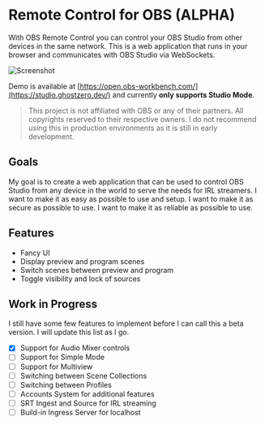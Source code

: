 # Remote Control for OBS (ALPHA)

With OBS Remote Control you can control your OBS Studio from other devices in the same network. This is a web
application that runs in your browser and communicates with OBS Studio via WebSockets.

![Screenshot](docs/screenshots/chrome_tejCpT9xIB.gif)

Demo is available at [https://open.obs-workbench.com/](https://studio.ghostzero.dev/) and currently **only
supports Studio Mode**.

> This project is not affiliated with OBS or any of their partners. All copyrights reserved to their respective owners.
> I do not recommend using this in production environments as it is still in early development.

## Goals

My goal is to create a web application that can be used to control OBS Studio from any device in the world to serve the
needs for IRL streamers. I want to make it as easy as possible to use and setup. I want to make it as secure as possible
to use. I want to make it as reliable as possible to use.

## Features

- Fancy UI
- Display preview and program scenes
- Switch scenes between preview and program
- Toggle visibility and lock of sources

## Work in Progress

I still have some few features to implement before I can call this a beta version. I will update this list as I go.

- [x] Support for Audio Mixer controls
- [ ] Support for Simple Mode
- [ ] Support for Multiview
- [ ] Switching between Scene Collections
- [ ] Switching between Profiles
- [ ] Accounts System for additional features
- [ ] SRT Ingest and Source for IRL streaming
- [ ] Build-in Ingress Server for localhost
